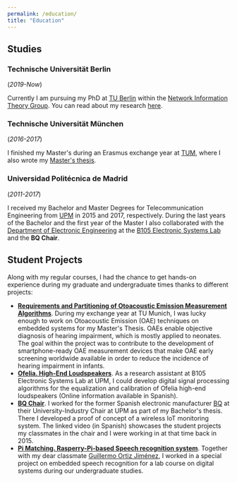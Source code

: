 ```yaml
---
permalink: /education/
title: "Education"
---
```


## Studies

### Technische Universität Berlin

(_2019-Now_)

Currently I am pursuing my PhD at
[TU Berlin](https://www.tu.berlin/en/eecs/)
within the 
[Network Information Theory Group](https://www.tu.berlin/netit).
You can read about my research
[here](../research).

### Technische Universität München

(_2016-2017_)

I finished my Master's during an Erasmus exchange year at
[TUM](https://www.tum.de/en/), where I also wrote my
[Master's thesis][tfm].

### Universidad Politécnica de Madrid

(_2011-2017_)

I received my Bachelor and Master Degrees for Telecommunication Engineering from
[UPM](http://www.upm.es/internacional) in 2015 and 2017, respectively.
During the last years of the Bachelor and the first year of the Master I also collaborated with
the [Department of Electronic Engineering](http://www.die.upm.es/en) at the
[B105 Electronic Systems Lab](http://elb105.com/) and the
**BQ Chair**.

## Student Projects

Along with my regular courses, I had the chance to get
hands-on experience during my graduate and undergraduate times
thanks to different projects:

- [**Requirements and Partitioning of Otoacoustic Emission Measurement Algorithms**][tfm].
During my exchange year at TU Munich, I was lucky enough to work on Otoacoustic Emission (OAE)
techniques on embedded systems for my Master's Thesis. OAEs enable objective diagnosis of hearing impairment,
which is mostly applied to neonates. The goal within the project was to contribute to the development of
smartphone-ready OAE measurement devices that make OAE early screening worldwide available
in order to reduce the incidence of hearing impairment in infants.
- [**Ofelia. High-End Loudspeakers**](http://elb105.com/tag/ofelia/).
As a research assistant at B105 Electronic Systems Lab at UPM,
I could develop digital signal processing algorithms for the
equalization and calibration of Ofelia high-end loudspeakers
(Online information available in Spanish).
- [**BQ Chair**](https://www.youtube.com/watch?v=ww8EBchI8Fg).
I worked for the former Spanish electronic manufacturer [BQ](https://en.wikipedia.org/wiki/BQ_(company))
at their University-Industry Chair at UPM as part of my Bachelor's thesis.
There I developed a proof of concept of a wireless IoT monitoring system.
The linked video (in Spanish) showcases the student projects my classmates in the chair
and I were working in at that time back in 2015.
- [**Pi Matching. Rasperry-Pi-based Speech recognition system**](https://pimatching.wordpress.com/).
Together with my dear classmate [Guillermo Ortiz Jiménez](https://gortizji.github.io/),
I worked in a special project on embedded speech recognition
for a lab course on digital systems during our undergraduate studies.

[tfm]: https://mediatum.ub.tum.de/1542820

